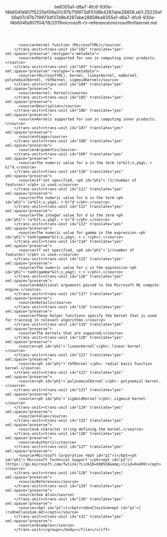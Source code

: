 <?xml version="1.0"?><xliff version="1.2" xmlns="urn:oasis:names:tc:xliff:document:1.2" xmlns:xsi="http://www.w3.org/2001/XMLSchema-instance" xsi:schemaLocation="urn:oasis:names:tc:xliff:document:1.2 xliff-core-1.2-transitional.xsd"><file datatype="xml" original="kernel.md" source-language="en-US" target-language="en-US"><header><tool tool-id="mdxliff" tool-name="mdxliff" tool-version="1.0-d1654b2" tool-company="Microsoft" /><xliffext:skl_file_name xmlns:xliffext="urn:microsoft:content:schema:xliffextensions">be8355a1-d8a7-4fc6-930e-f4b604fa907f5225ef09a07c97b719973df37d8b4287abe28858.skl</xliffext:skl_file_name><xliffext:version xmlns:xliffext="urn:microsoft:content:schema:xliffextensions">1.2</xliffext:version><xliffext:ms.openlocfilehash xmlns:xliffext="urn:microsoft:content:schema:xliffextensions">5225ef09a07c97b719973df37d8b4287abe28858</xliffext:ms.openlocfilehash><xliffext:ms.sourcegitcommit xmlns:xliffext="urn:microsoft:content:schema:xliffextensions">be8355a1-d8a7-4fc6-930e-f4b604fa907f</xliffext:ms.sourcegitcommit><xliffext:ms.lasthandoff xmlns:xliffext="urn:microsoft:content:schema:xliffextensions">04/18/2019</xliffext:ms.lasthandoff><xliffext:ms.openlocfilepath xmlns:xliffext="urn:microsoft:content:schema:xliffextensions">microsoft-r\r-reference\microsoftml\kernel.md</xliffext:ms.openlocfilepath></header><body><group id="content" extype="content"><trans-unit id="101" translate="yes" xml:space="preserve" restype="x-metadata">
          <source>kernel function (MicrosoftML)</source>
        </trans-unit><trans-unit id="102" translate="yes" xml:space="preserve" restype="x-metadata">
          <source>Kernels supported for use in computing inner products.</source>
        </trans-unit><trans-unit id="103" translate="yes" xml:space="preserve" restype="x-metadata">
          <source>(MicrosoftML), kernel, linearKernel, maKernel, polynomialKernel, rbfKernel, sigmoidKernel</source>
        </trans-unit><trans-unit id="104" translate="yes" xml:space="preserve">
          <source>kernel: Kernel</source>
        </trans-unit><trans-unit id="105" translate="yes" xml:space="preserve">
          <source>Description</source>
        </trans-unit><trans-unit id="106" translate="yes" xml:space="preserve">
          <source>Kernels supported for use in computing inner products.</source>
        </trans-unit><trans-unit id="107" translate="yes" xml:space="preserve">
          <source>Usage</source>
        </trans-unit><trans-unit id="108" translate="yes" xml:space="preserve">
          <source>Arguments</source>
        </trans-unit><trans-unit id="109" translate="yes" xml:space="preserve">
          <source>The numeric value for a in the term (a*&lt;x,y&gt; + b)^d.</source>
        </trans-unit><trans-unit id="110" translate="yes" xml:space="preserve">
          <source>If not specified, <ph id="ph1">`(1/(number of features)`</ph> is used.</source>
        </trans-unit><trans-unit id="111" translate="yes" xml:space="preserve">
          <source>The numeric value for b in the term <ph id="ph1">`(a*&lt;x,y&gt; + b)^d`</ph>.</source>
        </trans-unit><trans-unit id="112" translate="yes" xml:space="preserve">
          <source>The integer value for d in the term <ph id="ph1">`(a*&lt;x,y&gt; + b)^d`</ph>.</source>
        </trans-unit><trans-unit id="113" translate="yes" xml:space="preserve">
          <source>The numeric value for gamma in the expression <ph id="ph1">`tanh(gamma*&lt;x,y&gt; + c`</ph>).</source>
        </trans-unit><trans-unit id="114" translate="yes" xml:space="preserve">
          <source>If not specified, <ph id="ph1">`1/(number of features)`</ph> is used.</source>
        </trans-unit><trans-unit id="115" translate="yes" xml:space="preserve">
          <source>The numeric value for c in the expression <ph id="ph1">`tanh(gamma*&lt;x,y&gt; + c`</ph>).</source>
        </trans-unit><trans-unit id="116" translate="yes" xml:space="preserve">
          <source>Additional arguments passed to the Microsoft ML compute engine.</source>
        </trans-unit><trans-unit id="117" translate="yes" xml:space="preserve">
          <source>Details</source>
        </trans-unit><trans-unit id="118" translate="yes" xml:space="preserve">
          <source>These helper functions specify the kernel that is used for training in relevant algorithms.</source>
        </trans-unit><trans-unit id="119" translate="yes" xml:space="preserve">
          <source>The kernals that are suppored:</source>
        </trans-unit><trans-unit id="120" translate="yes" xml:space="preserve">
          <source><ph id="ph1">`linearKernel`</ph>: linear kernel.</source>
        </trans-unit><trans-unit id="121" translate="yes" xml:space="preserve">
          <source><ph id="ph1">`rbfKernel`</ph>: radial basis function kernel.</source>
        </trans-unit><trans-unit id="122" translate="yes" xml:space="preserve">
          <source><ph id="ph1">`polynomialKernel`</ph>: polynomial kernel.</source>
        </trans-unit><trans-unit id="123" translate="yes" xml:space="preserve">
          <source><ph id="ph1">`sigmoidKernel`</ph>: sigmoid kernel.</source>
        </trans-unit><trans-unit id="124" translate="yes" xml:space="preserve">
          <source>Value</source>
        </trans-unit><trans-unit id="125" translate="yes" xml:space="preserve">
          <source>A character string defining the kernel.</source>
        </trans-unit><trans-unit id="126" translate="yes" xml:space="preserve">
          <source>Author(s)</source>
        </trans-unit><trans-unit id="127" translate="yes" xml:space="preserve">
          <source>Microsoft Corporation <bpt id="p1">[</bpt><ph id="ph1">`Microsoft Technical Support`</ph><ept id="p1">](https://go.microsoft.com/fwlink/?LinkID=698556&amp;clcid=0x409)</ept></source>
        </trans-unit><trans-unit id="128" translate="yes" xml:space="preserve">
          <source>References</source>
        </trans-unit><trans-unit id="129" translate="yes" xml:space="preserve">
          <source>See Also</source>
        </trans-unit><trans-unit id="130" translate="yes" xml:space="preserve">
          <source><bpt id="p1">[</bpt>rxOneClassSvm<ept id="p1">](rxOneClassSvm.md)</ept></source>
        </trans-unit><trans-unit id="131" translate="yes" xml:space="preserve">
          <source>Examples</source>
        </trans-unit></group></body></file></xliff>